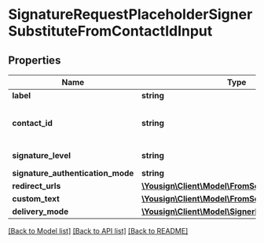# SignatureRequestPlaceholderSignerSubstituteFromContactIdInput

## Properties
Name | Type | Description | Notes
------------ | ------------- | ------------- | -------------
**label** | **string** |  | 
**contact_id** | **string** | Create signer from an existing contact | 
**signature_level** | **string** |  | [optional] [default to 'electronic_signature']
**signature_authentication_mode** | **string** |  | [optional] 
**redirect_urls** | [**\Yousign\Client\Model\FromScratch1RedirectUrls**](FromScratch1RedirectUrls.md) |  | [optional] 
**custom_text** | [**\Yousign\Client\Model\FromScratch1CustomText**](FromScratch1CustomText.md) |  | [optional] 
**delivery_mode** | [**\Yousign\Client\Model\SignerDeliveryMode**](SignerDeliveryMode.md) |  | [optional] 

[[Back to Model list]](../../README.md#documentation-for-models) [[Back to API list]](../../README.md#documentation-for-api-endpoints) [[Back to README]](../../README.md)
